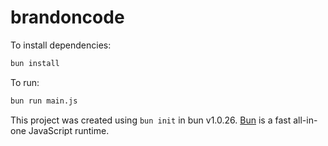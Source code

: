 # brandoncode

To install dependencies:

```bash
bun install
```

To run:

```bash
bun run main.js
```

This project was created using `bun init` in bun v1.0.26. [Bun](https://bun.sh) is a fast all-in-one JavaScript runtime.
